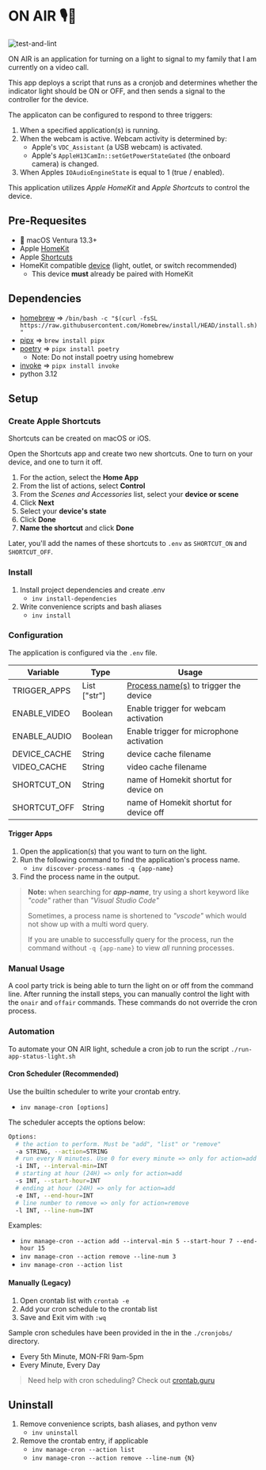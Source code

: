 # ON AIR 🎙️🚨
![test-and-lint](https://github.com/cakeholeDC/on-air/actions/workflows/test-and-lint.yml/badge.svg)

ON AIR is an application for turning on a light to signal to my family that I am currently on a video call. 

This app deploys a script that runs as a cronjob and determines whether the indicator light should be ON or OFF, and then sends a signal to the controller for the device.

The applicaton can be configured to respond to three triggers:
1. When a specified application(s) is running.
1. When the webcam is active. Webcam activity is determined by:
    - Apple's `VDC_Assistant` (a USB webcam) is activated.
    - Apple's `AppleH13CamIn::setGetPowerStateGated` (the onboard camera) is changed.
1. When Apples `IOAudioEngineState` is equal to 1 (true / enabled). 

This application utilizes _Apple HomeKit_ and _Apple Shortcuts_ to control the device.

<!-- TODO: If you're interested in using Smartthings to control your device, see the branch `smartthings` -->
<!-- TODO: If you're interested in using HomeAssistant to control your device, see the branch `hass` -->

## Pre-Requesites 
-  macOS Ventura 13.3+
- Apple [HomeKit](https://www.apple.com/home-app/)
- Apple [Shortcuts](https://support.apple.com/guide/shortcuts/welcome/ios)
- HomeKit compatible [device](https://www.apple.com/home-app/accessories/) (light, outlet, or switch recommended)
    - This device **must** already be paired with HomeKit

## Dependencies
- [homebrew](https://brew.sh/) => `/bin/bash -c "$(curl -fsSL https://raw.githubusercontent.com/Homebrew/install/HEAD/install.sh)"`
- [pipx](https://pypa.github.io/pipx/) => `brew install pipx`
- [poetry](https://python-poetry.org/) => `pipx install poetry`
    - Note: Do not install poetry using homebrew
- [invoke](https://github.com/pyinvoke/invoke) => `pipx install invoke`
- python 3.12

## Setup
### Create Apple Shortcuts
Shortcuts can be created on macOS or iOS. 

Open the Shortcuts app and create two new shortcuts. One to turn on your device, and one to turn it off. 

1. For the action, select the **Home App**
1. From the list of actions, select **Control**
1. From the _Scenes and Accessories_ list, select your **device or scene**
1. Click **Next**
1. Select your **device's state**
1. Click **Done**
1. **Name the shortcut** and click **Done**

Later, you'll add the names of these shortcuts to `.env` as `SHORTCUT_ON` and `SHORTCUT_OFF`.

### Install
1. Install project dependencies and create .env
    - `inv install-dependencies` <!-- TODO: rename to setup project or something like that. -->
1. Write convenience scripts and bash aliases
    - `inv install`

### Configuration
The application is configured via the `.env` file.

| Variable       | Type        | Usage      |
| -------------- | ----------- | ---------- |
| TRIGGER_APPS   | List ["str"]| [Process name(s)](#trigger-apps) to trigger the device |
| ENABLE_VIDEO   | Boolean     | Enable trigger for webcam activation | 
| ENABLE_AUDIO   | Boolean     | Enable trigger for microphone activation | 
| DEVICE_CACHE   | String      | device cache filename |
| VIDEO_CACHE    | String      | video cache filename |
| SHORTCUT_ON    | String      | name of Homekit shortut for device on |
| SHORTCUT_OFF   | String      | name of Homekit shortut for device off |
<!-- TODO: new shortcut for status, and poll that instead of a logfile. -->
<!-- | SHORTCUT_STATE | String      | name of Homekit shortut for device state | -->

#### Trigger Apps
1. Open the application(s) that you want to turn on the light.
1. Run the following command to find the application's process name. 
    - `inv discover-process-names -q {app-name}`
1. Find the process name in the output.

> **Note:** when searching for **_app-name_**, try using a short keyword like _"code"_ rather than _"Visual Studio Code"_
> 
> Sometimes, a process name is shortened to _"vscode"_ which would not show up with a multi word query.
>
> If you are unable to successfully query for the process, run the command without `-q {app-name}` to view *all* running processes. 

### Manual Usage
A cool party trick is being able to turn the light on or off from the command line. After running the install steps, you can manually control the light with the `onair` and `offair` commands. These commands do not override the cron process.

### Automation
To automate your ON AIR light, schedule a cron job to run the script `./run-app-status-light.sh`

#### Cron Scheduler (Recommended)
Use the builtin scheduler to write your crontab entry.
- `inv manage-cron [options]`

The scheduler accepts the options below:
```sh
Options:
  # the action to perform. Must be "add", "list" or "remove"
  -a STRING, --action=STRING
  # run every N minutes. Use 0 for every minute => only for action=add
  -i INT, --interval-min=INT
  # starting at hour (24H) => only for action=add
  -s INT, --start-hour=INT
  # ending at hour (24H) => only for action=add
  -e INT, --end-hour=INT
  # line number to remove => only for action=remove
  -l INT, --line-num=INT
```

Examples:
- `inv manage-cron --action add --interval-min 5 --start-hour 7 --end-hour 15`
- `inv manage-cron --action remove --line-num 3`
- `inv manage-cron --action list`

#### Manually (Legacy)
1. Open crontab list with `crontab -e`
2. Add your cron schedule to the crontab list
3. Save and Exit vim with `:wq`

Sample cron schedules have been provided in the in the `./cronjobs/` directory.
- Every 5th Minute, MON-FRI 9am-5pm
- Every Minute, Every Day

> Need help with cron scheduling? Check out [crontab.guru](https://crontab.guru/)


## Uninstall
1. Remove convenience scripts, bash aliases, and python venv
    - `inv uninstall`
1. Remove the crontab entry, if applicable
    - `inv manage-cron --action list`
    - `inv manage-cron --action remove --line-num {N}`
